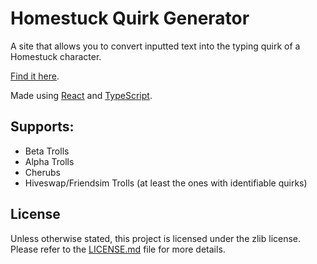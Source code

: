 # Homestuck Quirk Generator

A site that allows you to convert inputted text into the typing quirk of a Homestuck character.

[Find it here][website-link].

Made using [React][react] and [TypeScript][ts].

## Supports:
* Beta Trolls
* Alpha Trolls
* Cherubs
* Hiveswap/Friendsim Trolls (at least the ones with identifiable quirks)

## License
Unless otherwise stated, this project is licensed under the zlib license. Please refer to the [LICENSE.md](LICENSE.md) file for more details.

[website-link]: https://homestuck-quirks.web.app/
[ts]: https://www.typescriptlang.org
[react]: https://reactjs.org/
